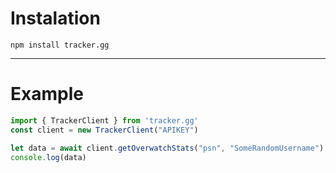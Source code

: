 # Instalation

``npm install tracker.gg``

---

# Example

```js
import { TrackerClient } from 'tracker.gg'
const client = new TrackerClient("APIKEY")

let data = await client.getOverwatchStats("psn", "SomeRandomUsername")
console.log(data)
```
